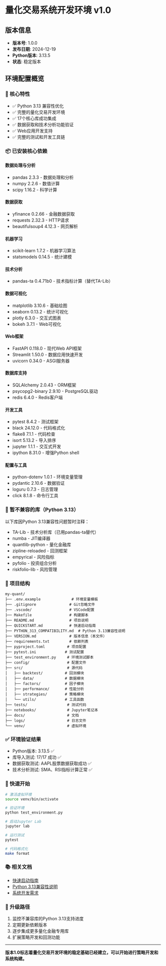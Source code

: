 # 量化交易系统开发环境 v1.0

## 版本信息
- **版本号**: 1.0.0
- **发布日期**: 2024-12-19
- **Python版本**: 3.13.5
- **状态**: 稳定版本

## 环境配置概览

### 🎯 核心特性
- ✅ Python 3.13 兼容性优化
- ✅ 完整的量化交易开发环境
- ✅ 17个核心库成功集成
- ✅ 数据获取和技术分析功能验证
- ✅ Web应用开发支持
- ✅ 完整的测试和开发工具链

### 📦 已安装核心依赖

#### 数据处理与分析
- pandas 2.3.3 - 数据处理和分析
- numpy 2.2.6 - 数值计算
- scipy 1.16.2 - 科学计算

#### 数据获取
- yfinance 0.2.66 - 金融数据获取
- requests 2.32.3 - HTTP请求
- beautifulsoup4 4.12.3 - 网页解析

#### 机器学习
- scikit-learn 1.7.2 - 机器学习算法
- statsmodels 0.14.5 - 统计建模

#### 技术分析
- pandas-ta 0.4.71b0 - 技术指标计算（替代TA-Lib）

#### 数据可视化
- matplotlib 3.10.6 - 基础绘图
- seaborn 0.13.2 - 统计可视化
- plotly 6.3.0 - 交互式图表
- bokeh 3.7.1 - Web可视化

#### Web框架
- FastAPI 0.118.0 - 现代Web API框架
- Streamlit 1.50.0 - 数据应用快速开发
- uvicorn 0.34.0 - ASGI服务器

#### 数据库支持
- SQLAlchemy 2.0.43 - ORM框架
- psycopg2-binary 2.9.10 - PostgreSQL驱动
- redis 6.4.0 - Redis客户端

#### 开发工具
- pytest 8.4.2 - 测试框架
- black 24.12.0 - 代码格式化
- flake8 7.1.1 - 代码检查
- isort 5.13.2 - 导入排序
- jupyter 1.1.1 - 交互式开发
- ipython 8.31.0 - 增强Python shell

#### 配置与工具
- python-dotenv 1.0.1 - 环境变量管理
- pydantic 2.10.6 - 数据验证
- loguru 0.7.3 - 日志管理
- click 8.1.8 - 命令行工具

### 🚫 暂不兼容的库（Python 3.13）
以下库因Python 3.13兼容性问题暂时注释：
- TA-Lib - 技术分析库（已用pandas-ta替代）
- numba - JIT编译器
- quantlib-python - 量化金融库
- zipline-reloaded - 回测框架
- empyrical - 风险指标
- pyfolio - 投资组合分析
- riskfolio-lib - 风险管理

### 📁 项目结构
```
my-quant/
├── .env.example              # 环境变量模板
├── .gitignore               # Git忽略文件
├── .vscode/                 # VSCode配置
├── Makefile                 # 构建脚本
├── README.md                # 项目说明
├── QUICKSTART.md            # 快速启动指南
├── PYTHON_313_COMPATIBILITY.md  # Python 3.13兼容性说明
├── VERSION.md               # 版本信息（本文件）
├── requirements.txt         # 依赖列表
├── pyproject.toml          # 项目配置
├── pytest.ini             # 测试配置
├── test_environment.py     # 环境测试脚本
├── config/                 # 配置文件
├── src/                    # 源代码
│   ├── backtest/          # 回测模块
│   ├── data/              # 数据模块
│   ├── factors/           # 因子模块
│   ├── performance/       # 性能分析
│   ├── strategies/        # 策略模块
│   └── utils/             # 工具函数
├── tests/                  # 测试代码
├── notebooks/              # Jupyter笔记本
├── docs/                   # 文档
├── logs/                   # 日志文件
└── venv/                   # 虚拟环境
```

### ✅ 环境验证结果
- Python版本: 3.13.5 ✅
- 库导入测试: 17/17 成功 ✅
- 数据获取测试: AAPL股票数据获取成功 ✅
- 技术分析测试: SMA、RSI指标计算正常 ✅

### 🚀 快速开始
```bash
# 激活虚拟环境
source venv/bin/activate

# 验证环境
python test_environment.py

# 启动Jupyter Lab
jupyter lab

# 运行测试
pytest

# 代码格式化
make format
```

### 📚 相关文档
- [快速启动指南](QUICKSTART.md)
- [Python 3.13兼容性说明](PYTHON_313_COMPATIBILITY.md)
- [系统开发需求](06-量化交易系统开发需求详细说明书.md)

### 🔄 升级路径
1. 监控不兼容库的Python 3.13支持进度
2. 定期更新依赖版本
3. 逐步集成更多量化金融专用库
4. 扩展策略开发和回测功能

---

**版本1.0标志着量化交易开发环境的稳定基础已经建立，可以开始进行策略开发和系统构建。**